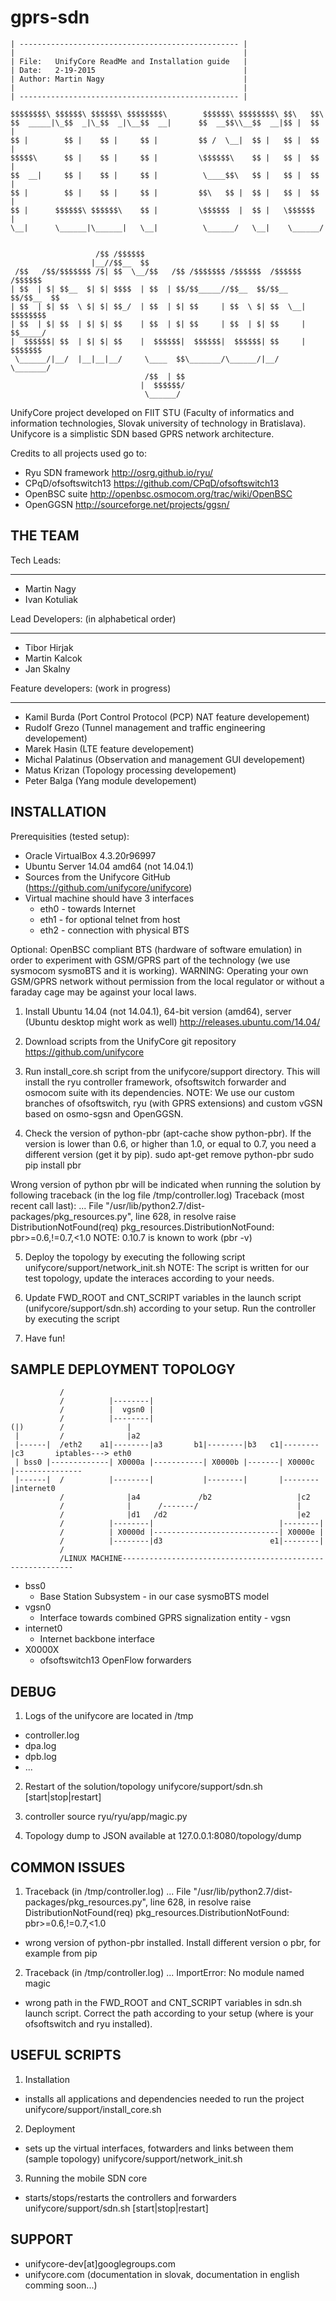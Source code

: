 gprs-sdn
========
    | ------------------------------------------------- |
    |                                                   |
    | File:   UnifyCore ReadMe and Installation guide   |
    | Date:   2-19-2015                                 |
    | Author: Martin Nagy                               |
    |                                                   |
    | ------------------------------------------------- |

    $$$$$$$$\ $$$$$$\ $$$$$$\ $$$$$$$$\        $$$$$$\ $$$$$$$$\ $$\   $$\
    $$  _____|\_$$  _|\_$$  _|\__$$  __|      $$  __$$\\__$$  __|$$ |  $$ |
    $$ |        $$ |    $$ |     $$ |         $$ /  \__|  $$ |   $$ |  $$ |
    $$$$$\      $$ |    $$ |     $$ |         \$$$$$$\    $$ |   $$ |  $$ |
    $$  __|     $$ |    $$ |     $$ |          \____$$\   $$ |   $$ |  $$ |
    $$ |        $$ |    $$ |     $$ |         $$\   $$ |  $$ |   $$ |  $$ |
    $$ |      $$$$$$\ $$$$$$\    $$ |         \$$$$$$  |  $$ |   \$$$$$$  |
    \__|      \______|\______|   \__|          \______/   \__|    \______/


                       /$$ /$$$$$$
                      |__//$$__  $$
     /$$   /$$/$$$$$$$ /$| $$  \__/$$   /$$ /$$$$$$$ /$$$$$$  /$$$$$$  /$$$$$$ 
    | $$  | $| $$__  $| $| $$$$  | $$  | $$/$$_____//$$__  $$/$$__  $$/$$__  $$
    | $$  | $| $$  \ $| $| $$_/  | $$  | $| $$     | $$  \ $| $$  \__| $$$$$$$$
    | $$  | $| $$  | $| $| $$    | $$  | $| $$     | $$  | $| $$     | $$_____/
    |  $$$$$$| $$  | $| $| $$    |  $$$$$$|  $$$$$$|  $$$$$$| $$     |  $$$$$$$
     \______/|__/  |__|__|__/     \____  $$\_______/\______/|__/      \_______/
                                  /$$  | $$
                                 |  $$$$$$/
                                  \______/

UnifyCore project developed on FIIT STU (Faculty of informatics and information technologies, Slovak university of technology in Bratislava). Unifycore is a simplistic SDN based GPRS network architecture.

Credits to all projects used go to:
- Ryu SDN framework   http://osrg.github.io/ryu/
- CPqD/ofsoftswitch13 https://github.com/CPqD/ofsoftswitch13
- OpenBSC suite       http://openbsc.osmocom.org/trac/wiki/OpenBSC
- OpenGGSN            http://sourceforge.net/projects/ggsn/


THE TEAM
---------

Tech Leads:
****************************************
- Martin Nagy
- Ivan Kotuliak

Lead Developers: (in alphabetical order)
****************************************
- Tibor Hirjak
- Martin Kalcok
- Jan Skalny

Feature developers: (work in progress)
*****************************************
- Kamil Burda (Port Control Protocol (PCP) NAT feature developement)
- Rudolf Grezo (Tunnel management and traffic engineering developement)
- Marek Hasin (LTE feature developement)
- Michal Palatinus (Observation and management GUI developement)
- Matus Krizan (Topology processing developement)
- Peter Balga (Yang module developement)





INSTALLATION
-------------

Prerequisities (tested setup): 
- Oracle VirtualBox 4.3.20r96997
- Ubuntu Server 14.04 amd64 (not 14.04.1)
- Sources from the Unifycore GitHub (https://github.com/unifycore/unifycore)
- Virtual machine should have 3 interfaces
  - eth0 - towards Internet
  - eth1 - for optional telnet from host
  - eth2 - connection with physical BTS

Optional:
OpenBSC compliant BTS (hardware of software emulation) in order to experiment with GSM/GPRS part of the technology (we use sysmocom sysmoBTS and it is working).
WARNING: Operating your own GSM/GPRS network without permission from the local regulator or without a faraday cage may be against your local laws.

1. Install Ubuntu 14.04 (not 14.04.1), 64-bit version (amd64), server (Ubuntu desktop might work as well)
http://releases.ubuntu.com/14.04/

2. Download scripts from the UnifyCore git repository
https://github.com/unifycore

3. Run install_core.sh script from the unifycore/support directory. This will install the ryu controller framework, ofsoftswitch forwarder and osmocom suite  with its dependencies.
NOTE: We use our custom branches of ofsoftswitch, ryu (with GPRS extensions) and custom vGSN based on osmo-sgsn and OpenGGSN. 

4. Check the version of python-pbr (apt-cache show python-pbr). If the version is lower than 0.6, or higher than 1.0, or equal to 0.7, you need a different version (get it by pip).
sudo apt-get remove python-pbr
sudo pip install pbr

Wrong version of python pbr will be indicated when running the solution by following traceback (in the log file /tmp/controller.log)
Traceback (most recent call last):
...
File "/usr/lib/python2.7/dist-packages/pkg_resources.py", line 628, in resolve
    raise DistributionNotFound(req)
pkg_resources.DistributionNotFound: pbr>=0.6,!=0.7,<1.0
NOTE: 0.10.7 is known to work (pbr -v)

5. Deploy the topology by executing the following script
unifycore/support/network_init.sh
NOTE: The script is written for our test topology, update the interaces according to your needs.

6. Update FWD_ROOT and CNT_SCRIPT variables in the launch script (unifycore/support/sdn.sh) according to your setup. Run the controller by executing the script

7. Have fun!


SAMPLE DEPLOYMENT TOPOLOGY
-----------------------------

               /
               /          |--------|
               /          |  vgsn0 |
               /          |--------|
    (|)        /              |
     |         /              |a2 
     |------|  /eth2    a1|--------|a3       b1|--------|b3   c1|--------|c3       iptables---> eth0
     | bss0 |-------------| X0000a |-----------| X0000b |-------| X0000c |---------------
     |------|  /          |--------|           |--------|       |--------|internet0
               /              |a4             /b2                   |c2
               /              |      /-------/                      |
               /              |d1   /d2                             |e2
               /          |--------|                            |--------|
               /          | X0000d |----------------------------| X0000e |
               /          |--------|d3                        e1|--------|
               /
               /LINUX MACHINE-----------------------------------------------------------


- bss0
  - Base Station Subsystem - in our case sysmoBTS model
- vgsn0
  - Interface towards combined GPRS signalization entity - vgsn
- internet0
  - Internet backbone interface
- X0000X
  - ofsoftswitch13 OpenFlow forwarders 


DEBUG
------

1. Logs of the unifycore are located in /tmp
  - controller.log
  - dpa.log
  - dpb.log
  - ...

2. Restart of the solution/topology
unifycore/support/sdn.sh [start|stop|restart]

3. controller source
ryu/ryu/app/magic.py

4. Topology dump to JSON available at
127.0.0.1:8080/topology/dump


COMMON ISSUES
--------------

1. Traceback (in /tmp/controller.log)
...
File "/usr/lib/python2.7/dist-packages/pkg_resources.py", line 628, in resolve
    raise DistributionNotFound(req)
pkg_resources.DistributionNotFound: pbr>=0.6,!=0.7,<1.0
  - wrong version of python-pbr installed. Install different version o pbr, for example from pip

2. Traceback (in /tmp/controller.log)
...
ImportError: No module named magic
  - wrong path in the FWD_ROOT and CNT_SCRIPT variables in sdn.sh launch script. Correct the path according to your setup (where is your ofsoftswitch and ryu installed).


USEFUL SCRIPTS
--------------

1. Installation
- installs all applications and dependencies needed to run the project
unifycore/support/install_core.sh

2. Deployment
- sets up the virtual interfaces, fotwarders and links between them (sample topology)
unifycore/support/network_init.sh

3. Running the mobile SDN core
- starts/stops/restarts the controllers and forwarders
unifycore/support/sdn.sh [start|stop|restart]


SUPPORT
--------

- unifycore-dev[at]googlegroups.com
- unifycore.com (documentation in slovak, documentation in english comming soon...)
